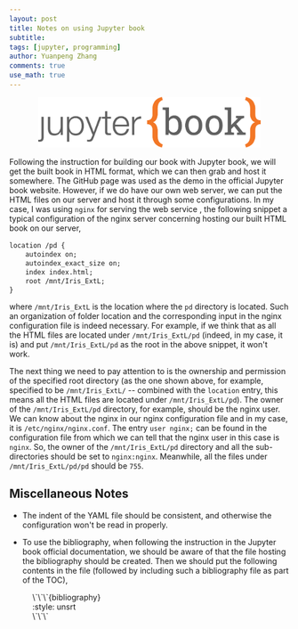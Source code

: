 ```yaml
---
layout: post
title: Notes on using Jupyter book
subtitle:
tags: [jupyter, programming]
author: Yuanpeng Zhang
comments: true
use_math: true
---
```


<p align='center'>
<img src="/assets/img/posts/jbook.png"
   style="border:none;"
   width="400"
   alt="jbook"
   title="jbook" />
</p>

Following the instruction for building our book with Jupyter book, we will get the built book in HTML
format, which we can then grab and host it somewhere. The GitHub page was used as the demo in the official
Jupyter book website. However, if we do have our own web server, we can put the HTML files on our server
and host it through some configurations. In my case, I was using `nginx` for serving the web service , the
following snippet a typical configuration of the nginx server concerning hosting our built HTML book on
our server,

```
location /pd {
	autoindex on;
	autoindex_exact_size on;
	index index.html;
	root /mnt/Iris_ExtL;
}
```

where `/mnt/Iris_ExtL` is the location where the `pd` directory is located. Such an organization of
folder location and the corresponding input in the nginx configuration file is indeed necessary. For
example, if we think that as all the HTML files are located under `/mnt/Iris_ExtL/pd` (indeed, in my
case, it is) and put `/mnt/Iris_ExtL/pd` as the root in the above snippet, it won't work.

The next thing we need to pay attention to is the ownership and permission of the specified root
directory (as the one shown above, for example, specified to be `/mnt/Iris_ExtL/` -- combined with
the `location` entry, this means all the HTML files are located under `/mnt/Iris_ExtL/pd`). The owner
of the `/mnt/Iris_ExtL/pd` directory, for example, should be the nginx user. We can know about the
nginx in our nginx configuration file and in my case, it is `/etc/nginx/nginx.conf`. The entry
`user nginx;` can be found in the configuration file from which we can tell that the nginx user in
this case is `nginx`. So, the owner of the `/mnt/Iris_ExtL/pd` directory and all the sub-directories
should be set to `nginx:nginx`. Meanwhile, all the files under `/mnt/Iris_ExtL/pd/pd` should be `755`.

## Miscellaneous Notes

- The indent of the YAML file should be consistent, and otherwise the configuration won't be read in properly.

- To use the bibliography, when following the instruction in the Jupyter book official documentation, we should
be aware of that the file hosting the bibliography should be created. Then we should put the following contents
in the file (followed by including such a bibliography file as part of the TOC),

<p style="margin-left: 1.1cm">
   <a>\`</a><a>\`</a><a>\`</a><a>{bibliography}</a>
   <br />
   :style: unsrt
   <br />
   <a>\`</a><a>\`</a><a>\`</a>
</p>